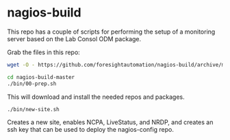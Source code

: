 # nagios-build

This repo has a couple of scripts for performing the setup of a monitoring server based on the Lab Consol ODM package.

Grab the files in this repo:

```bash
wget -O - https://github.com/foresightautomation/nagios-build/archive/master.tar.gz | tar xvzf -
```

```bash
cd nagios-build-master
./bin/00-prep.sh
```

This will download and install the needed repos and packages.

```bash
./bin/new-site.sh
```

Creates a new site, enables NCPA, LiveStatus, and NRDP, and creates an ssh
key that can be used to deploy the nagios-config repo.
